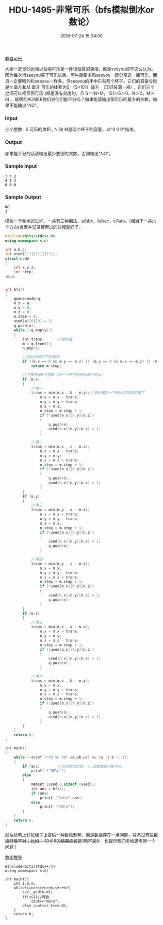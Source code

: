 ﻿---
title: HDU-1495-非常可乐（bfs模拟倒水or数论）
date: 2018-07-24 15:34:00
tags: ["ACM","HDU","搜索","C++"]
categories: ["ACM"]
---

[非常可乐](http://acm.hdu.edu.cn/showproblem.php?pid=1495)

大家一定觉的运动以后喝可乐是一件很惬意的事情，但是seeyou却不这么认为。因为每次当seeyou买了可乐以后，阿牛就要求和seeyou一起分享这一瓶可乐，而且一定要喝的和seeyou一样多。但seeyou的手中只有两个杯子，它们的容量分别是N 毫升和M 毫升 可乐的体积为S （S<101）毫升　(正好装满一瓶) ，它们三个之间可以相互倒可乐 (都是没有刻度的，且 S==N+M，101＞S＞0，N＞0，M＞0) 。聪明的ACMER你们说他们能平分吗？如果能请输出倒可乐的最少的次数，如果不能输出"NO"。

### Input
三个整数 : S 可乐的体积 , N 和 M是两个杯子的容量，以"0 0 0"结束。

### Output
如果能平分的话请输出最少要倒的次数，否则输出"NO"。

### Sample Input
	7 4 3
	4 1 3
	0 0 0
### Sample Output
	NO
	3


模拟一下倒水的过程，一共有三种倒法，a向bc，b向ac，c向ab。(相当于一共六个方向)搜索并记录搜索过的过程就好了。
```cpp
#include<bits/stdc++.h>
using namespace std;

int a,b,c;
int used[111][111][111];
struct node
{
	int x,y,z;
	int step;
}m,n;


int bfs()
{
	queue<node>q;
	m.x = a;
	m.y = 0;
	m.z = 0;
	m.step = 0;
	used[a][0][0] = 1;
	q.push(m);
	while (!q.empty())
	{
		int trans;		//倒水量
		m = q.front();
		q.pop();

		//成功分好的三种情况
		if ((m.x == 0 && m.y == m.z) || (m.y == 0 && m.x == m.z) || (m.z == 0 && m.x == m.y))
			return m.step;

		//下面开始6个搜索（由一个杯子向另外两个倒水）
		if (m.x)
		{
			//第一
			trans = min(m.x , b - m.y);//自己模拟一下倒水过程就知道了
				n.x = m.x - trans;
				n.y = m.y + trans;
				n.z = m.z;
				n.step = m.step + 1;
				if (!used[n.x][n.y][n.z])
				{
					q.push(n);
					used[n.x][n.y][n.z] = 1;
				}

			//第二
			trans = min(m.x , c - m.z);
				n.x = m.x - trans;
				n.y = m.y;
				n.z = m.z + trans;
				n.step = m.step + 1;
				if (!used[n.x][n.y][n.z])
				{
					q.push(n);
					used[n.x][n.y][n.z] = 1;
				}
		}
		if (m.y)
		{
			//第三
			trans = min(m.y , a - m.x);
				n.x = m.x + trans;
				n.y = m.y - trans;
				n.z = m.z;
				n.step = m.step + 1;
				if (!used[n.x][n.y][n.z])
				{
					used[n.x][n.y][n.z] = 1;
					q.push(n);
				}

			//第四
			trans = min(m.y , c - m.z);
				n.x = m.x;
				n.y = m.y - trans;
				n.z = m.z + trans;
				n.step = m.step + 1;
				if (!used[n.x][n.y][n.z])
				{
					used[n.x][n.y][n.z] = 1;
					q.push(n);
				}
		}
		if (m.z)
		{
			//第五
			trans = min(m.z , a - m.x);
				n.x = m.x + trans;
				n.y = m.y;
				n.z = m.z - trans;
				n.step = m.step + 1;
				if (!used[n.x][n.y][n.z])
				{
					used[n.x][n.y][n.z] = 1;
					q.push(n);
				}

			//第六
			trans = min(m.z , b - m.y);
				n.x = m.x;
				n.y = m.y + trans;
				n.z = m.z - trans;
				n.step = m.step + 1;
				if (!used[n.x][n.y][n.z])
				{
					q.push(n);
					used[n.x][n.y][n.z] = 1;
				}
		}
	}
	return 0;
}

int main()
{
	while (~scanf ("%d %d %d",&a,&b,&c) && (a || b || c))
	{
		if (a&1)		//先简单的剪枝一下,奇数肯定不能平分
			printf ("NO\n");
		else
		{
			memset (used,0,sizeof (used));
			int ans = bfs();
			if (ans)
				printf ("%d\n",ans);
			else
				printf ("NO\n");
		}
	}
	return 0;
}
```

然后杭电上讨论板子上提供一种数论题解，~~但是数据存在一点问题，只不过有些数据好像不对；比如： 10 6 5的结果应该是1而不是9~~， 也提示我们多维思考同一个问题！

[数论推导](https://blog.csdn.net/V5ZSQ/article/details/52097459)

```
#include<bits/stdc++.h>
using namespace std;

int main(){
    int s,n,m;
    while(cin>>s>>n>>m,s+n+m){
        s/=__gcd(n,m);
        if(s&1)//奇数
            cout<<"NO\n";
        else cout<<s-1<<endl;
    }
    return 0;
}
```